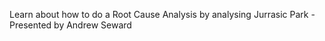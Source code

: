 Learn about how to do a Root Cause Analysis by analysing Jurrasic Park - Presented by Andrew Seward
